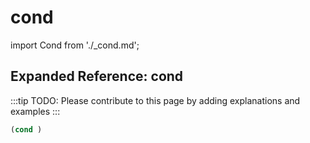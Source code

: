 # cond

import Cond from './_cond.md';

<Cond />

## Expanded Reference: cond

:::tip
TODO: Please contribute to this page by adding explanations and examples
:::

```lisp
(cond )
```
